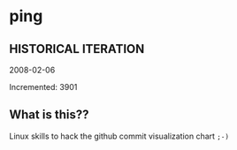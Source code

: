 # ping

## HISTORICAL ITERATION
2008-02-06

Incremented: 3901

## What is this?? 
Linux skills to hack the github commit visualization chart `;-)`
